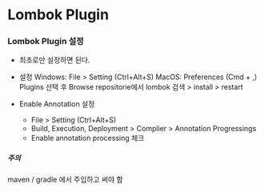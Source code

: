 # Lombok Plugin 
### Lombok Plugin 설정

* 최초로만 설정하면 된다.
* 설정
  Windows: File > Setting (Ctrl+Alt+S)
  MacOS: Preferences (Cmd + ,)
  Plugins 선택 후 Browse repositorie에서 lombok 검색 > install > restart 

* Enable Annotation 설정
  * File > Setting (Ctrl+Alt+S)
  * Build, Execution, Deployment > Complier > Annotation Progressings
  * Enable annotation processing 체크



##### 주의

maven / gradle 에서 주입하고 써야 함